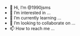 - 👋 Hi, I’m @1990jsms
- 👀 I’m interested in ...
- 🌱 I’m currently learning ...
- 💞️ I’m looking to collaborate on ...
- 📫 How to reach me ...

<!---
1990jsms/1990jsms is a ✨ special ✨ repository because its `README.md` (this file) appears on your GitHub profile.
You can click the Preview link to take a look at your changes.
--->
